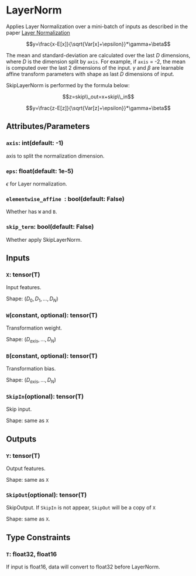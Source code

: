 # LayerNorm

Applies Layer Normalization over a mini-batch of inputs as described in the paper [Layer Normalization](https://arxiv.org/abs/1607.06450)

$$y=\frac{x-E[x]}{\sqrt{Var[x]+\epsilon}}*\gamma+\beta$$

The mean and standard-deviation are calculated over the last $D$ dimensions, where $D$ is the dimension split by `axis`. For example, if `axis` = -2, the mean is computed over the last 2 dimensions of the input.
$\gamma$ and $\beta$ are learnable affine transform parameters with shape as last $D$ dimensions of input.

SkipLayerNorm is performed by the formula below:

$$z=skip\\_out=x+skip\\_in$$

$$y=\frac{z-E[z]}{\sqrt{Var[z]+\epsilon}}*\gamma+\beta$$

## Attributes/Parameters

### `axis`: int(default: -1)

axis to split the normalization dimension.

### `eps`: float(default: 1e-5)

$\epsilon$ for Layer normalization.

### `elementwise_affine `: bool(default: False)

Whether has `W` and `B`.

### `skip_term`: bool(default: False)

Whether apply SkipLayerNorm.

## Inputs

### `X`: tensor(T)

Input features.

Shape: $(D_0, D_1, \dots,D_N)$

### `W`(constant, optional): tensor(T)

Transformation weight.

Shape: $(D_{axis}, \dots, D_N)$

### `B`(constant, optional): tensor(T)

Transformation bias.

Shape: $(D_{axis}, \dots, D_N)$

### `SkipIn`(optional): tensor(T)

Skip input.

Shape: same as `X` 

## Outputs

### `Y`: tensor(T)

Output features.

Shape: same as `X`

### `SkipOut`(optional): tensor(T)

SkipOutput. If `SkipIn` is not appear, `SkipOut` will be a copy of `X`

Shape: same as `X`.

## Type Constraints

### `T`: float32, float16

If input is float16, data will convert to float32 before LayerNorm.

